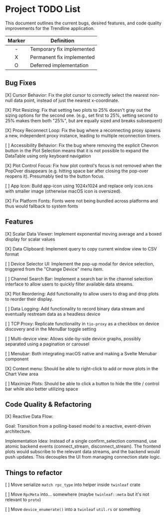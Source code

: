 # Project TODO List
This document outlines the current bugs, desired features, and code quality improvements for the Trendline application.


| Marker | Definition                |
|:------:|---------------------------|
|    -   | Temporary fix implemented |
|    X   | Permanent fix implemented |
|    O   | Deferred implementation   |


## Bug Fixes

[X] Cursor Behavior: Fix the plot cursor to correctly select the nearest non-null data point, instead of just the nearest x-coordinate.

[X] Plot Resizing: Fix that setting two plots to 25% doesn't gray out the sizing options for the second one. (e.g., set first to 25%, setting second to 25% makes them both "25%", but are equally sized and breaks subsequent)

[X] Proxy Reconnect Loop: Fix the bug where a reconnecting proxy spawns a new, independent proxy instance, leading to multiple reconnection timers.

[ ] Accessibility Behavior: Fix the bug where removing the explicit Chevron button in the Plot Selection means that it is not possible to expand the DataTable using only keyboard navigation

[X] Plot Control Focus: Fix how plot control's focus is not removed when the PopOver disappears (e.g. hitting space bar after closing the pop-over reopens it). Presumably tied to the button focus.

[ ] App Icon: Build app-icon using 1024x1024 and replace only icon.icns with smaller image (otherwise macOS icon is oversized). 

[X] Fix Platform Fonts: Fonts were not being bundled across platforms and thus would fallback to system fonts

## Features

[X] Scalar Data Viewer: Implement exponential moving average and a boxed display for scalar values

[X] Data Clipboard: Implement query to copy current window view to CSV format

[ ] Device Selector UI: Implement the pop-up modal for device selection, triggered from the "Change Device" menu item.

[ ] Channel Search Bar: Implement a search bar in the channel selection interface to allow users to quickly filter available data streams.

[X] Plot Reordering: Add functionality to allow users to drag and drop plots to reorder their display.

[ ] Data Logging: Add functionality to record binary data stream and eventually restream data as a headless device

[ ] TCP Proxy: Replicate functionality in `tio-proxy` as a checkbox on device discovery and in the MenuBar toggle setting

[ ] Multi-device view: Allows side-by-side device graphs, possibly separated using a pagination or carousel

[ ] Menubar: Both integrating macOS native and making a Svelte Menubar component

[X] Context menu: Should be able to right-click to add or move plots in the Chart View area

[ ] Maximize Plots: Should be able to click a button to hide the title / control bar while also better utilizing space

## Code Quality & Refactoring

[X] Reactive Data Flow:

Goal: Transition from a polling-based model to a reactive, event-driven architecture.

Implementation Idea: Instead of a single confirm_selection command, use atomic backend events (connect_stream, disconnect_stream). The frontend plots would subscribe to the relevant data streams, and the backend would push updates. This decouples the UI from managing connection state logic.

## Things to refactor

[ ] Move serialize `match rpc_type` into helper inside `twinleaf` crate

[ ] Move `RpcMeta` into... somewhere (maybe `twinleaf::meta` but it's not relevant to `proto`)

[ ] Move `device_enumerate()` into a `twinleaf` `util.rs` or something
